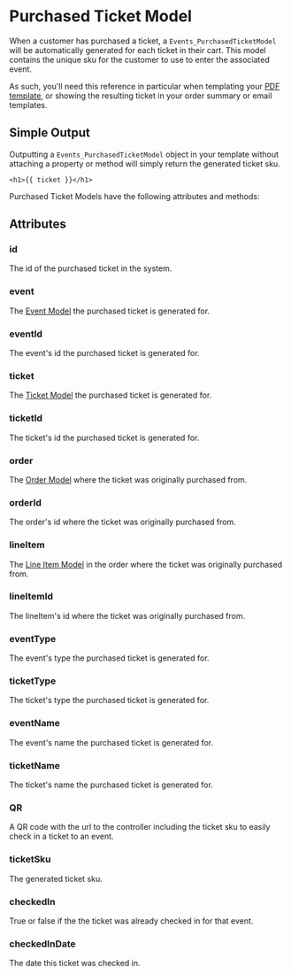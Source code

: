 # Purchased Ticket Model

When a customer has purchased a ticket, a `Events_PurchasedTicketModel` will be automatically generated for each ticket in their cart. This model contains the unique sku for the customer to use to enter the associated event.

As such, you'll need this reference in particular when templating your [PDF template](/craft-plugins/events/docs/template-guide/pdf-template), or showing the resulting ticket in your order summary or email templates.

## Simple Output

Outputting a `Events_PurchasedTicketModel` object in your template without attaching a property or method will simply return the generated ticket sku.

`<h1>{{ ticket }}</h1>`

Purchased Ticket Models have the following attributes and methods:

## Attributes

### id

The id of the purchased ticket in the system.

### event

The [Event Model](/craft-plugins/events/docs/models/event-model) the purchased ticket is generated for.

### eventId

The event's id the purchased ticket is generated for.

### ticket

The [Ticket Model](/craft-plugins/events/docs/models/ticket-model) the purchased ticket is generated for.

### ticketId

The ticket's id the purchased ticket is generated for.

### order

The [Order Model](https://craftcommerce.com/docs/order-model) where the ticket was originally purchased from.

### orderId

The order's id where the ticket was originally purchased from.

### lineItem

The [Line Item Model](https://craftcommerce.com/docs/line-item-model) in the order where the ticket was originally purchased from.

### lineItemId

The lineItem's id where the ticket was originally purchased from.

### eventType

The event's type the purchased ticket is generated for.

### ticketType

The ticket's type the purchased ticket is generated for.

### eventName

The event's name the purchased ticket is generated for.

### ticketName

The ticket's name the purchased ticket is generated for.

### QR

A QR code with the url to the controller including the ticket sku to easily check in a ticket to an event.

### ticketSku

The generated ticket sku.

### checkedIn

True or false if the the ticket was already checked in for that event.

### checkedInDate

The date this ticket was checked in.